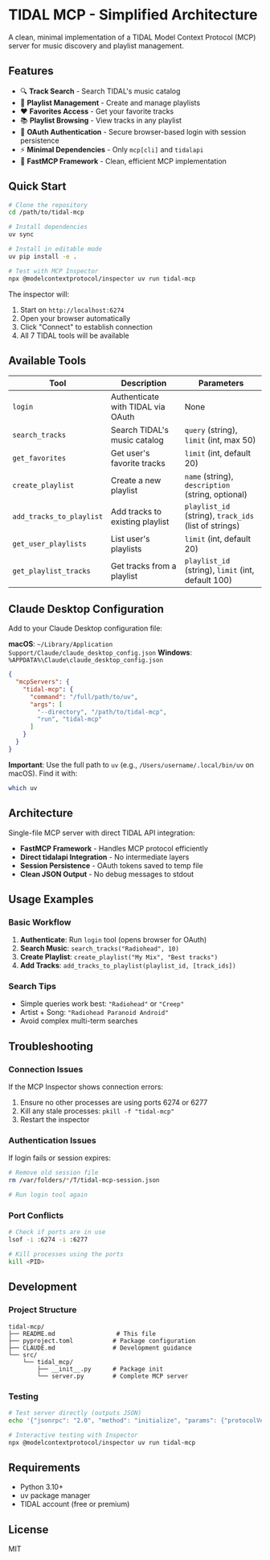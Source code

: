 # TIDAL MCP - Simplified Architecture

A clean, minimal implementation of a TIDAL Model Context Protocol (MCP) server for music discovery and playlist management.

## Features

- 🔍 **Track Search** - Search TIDAL's music catalog
- 🎵 **Playlist Management** - Create and manage playlists  
- ❤️ **Favorites Access** - Get your favorite tracks
- 📚 **Playlist Browsing** - View tracks in any playlist
- 🔐 **OAuth Authentication** - Secure browser-based login with session persistence
- ⚡ **Minimal Dependencies** - Only `mcp[cli]` and `tidalapi`
- 🚀 **FastMCP Framework** - Clean, efficient MCP implementation

## Quick Start

```bash
# Clone the repository
cd /path/to/tidal-mcp

# Install dependencies
uv sync

# Install in editable mode
uv pip install -e .

# Test with MCP Inspector
npx @modelcontextprotocol/inspector uv run tidal-mcp
```

The inspector will:
1. Start on `http://localhost:6274`
2. Open your browser automatically
3. Click "Connect" to establish connection
4. All 7 TIDAL tools will be available

## Available Tools

| Tool | Description | Parameters |
|------|-------------|------------|
| `login` | Authenticate with TIDAL via OAuth | None |
| `search_tracks` | Search TIDAL's music catalog | `query` (string), `limit` (int, max 50) |
| `get_favorites` | Get user's favorite tracks | `limit` (int, default 20) |
| `create_playlist` | Create a new playlist | `name` (string), `description` (string, optional) |
| `add_tracks_to_playlist` | Add tracks to existing playlist | `playlist_id` (string), `track_ids` (list of strings) |
| `get_user_playlists` | List user's playlists | `limit` (int, default 20) |
| `get_playlist_tracks` | Get tracks from a playlist | `playlist_id` (string), `limit` (int, default 100) |

## Claude Desktop Configuration

Add to your Claude Desktop configuration file:

**macOS**: `~/Library/Application Support/Claude/claude_desktop_config.json`
**Windows**: `%APPDATA%\Claude\claude_desktop_config.json`

```json
{
  "mcpServers": {
    "tidal-mcp": {
      "command": "/full/path/to/uv",
      "args": [
        "--directory", "/path/to/tidal-mcp",
        "run", "tidal-mcp"
      ]
    }
  }
}
```

**Important**: Use the full path to `uv` (e.g., `/Users/username/.local/bin/uv` on macOS). Find it with:
```bash
which uv
```

## Architecture

Single-file MCP server with direct TIDAL API integration:
- **FastMCP Framework** - Handles MCP protocol efficiently
- **Direct tidalapi Integration** - No intermediate layers
- **Session Persistence** - OAuth tokens saved to temp file
- **Clean JSON Output** - No debug messages to stdout

## Usage Examples

### Basic Workflow
1. **Authenticate**: Run `login` tool (opens browser for OAuth)
2. **Search Music**: `search_tracks("Radiohead", 10)`
3. **Create Playlist**: `create_playlist("My Mix", "Best tracks")`
4. **Add Tracks**: `add_tracks_to_playlist(playlist_id, [track_ids])`

### Search Tips
- Simple queries work best: `"Radiohead"` or `"Creep"`
- Artist + Song: `"Radiohead Paranoid Android"`
- Avoid complex multi-term searches

## Troubleshooting

### Connection Issues
If the MCP Inspector shows connection errors:
1. Ensure no other processes are using ports 6274 or 6277
2. Kill any stale processes: `pkill -f "tidal-mcp"`
3. Restart the inspector

### Authentication Issues
If login fails or session expires:
```bash
# Remove old session file
rm /var/folders/*/T/tidal-mcp-session.json

# Run login tool again
```

### Port Conflicts
```bash
# Check if ports are in use
lsof -i :6274 -i :6277

# Kill processes using the ports
kill <PID>
```

## Development

### Project Structure
```
tidal-mcp/
├── README.md                 # This file
├── pyproject.toml           # Package configuration
├── CLAUDE.md                # Development guidance
└── src/
    └── tidal_mcp/
        ├── __init__.py      # Package init
        └── server.py        # Complete MCP server
```

### Testing
```bash
# Test server directly (outputs JSON)
echo '{"jsonrpc": "2.0", "method": "initialize", "params": {"protocolVersion": "2024-11-05", "capabilities": {}, "clientInfo": {"name": "test", "version": "1.0.0"}}, "id": 1}' | uv run tidal-mcp

# Interactive testing with Inspector
npx @modelcontextprotocol/inspector uv run tidal-mcp
```

## Requirements

- Python 3.10+
- uv package manager
- TIDAL account (free or premium)

## License

MIT